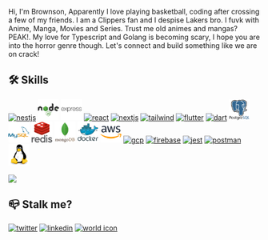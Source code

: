 
<p>Hi, I'm Brownson, Apparently I love playing basketball, coding after crossing a few of my friends. I am a Clippers fan and I despise Lakers bro. I fuvk with Anime, Manga, Movies and Series. Trust me old animes and mangas? PEAK!. My love for Typescript and Golang is becoming scary, I hope you are into the horror genre though. Let's connect and build something like we are on crack!</p>

<h2>🛠 Skills</h2>
<p>

<a target="_blank" href="https://nestjs.com/" target="_blank" style="display: inline-block;">
<img src="https://raw.githubusercontent.com/danielcranney/readme-generator/main/public/icons/skills/nestjs-colored.svg" alt="nestjs" width="42" height="42" />
</a>


<a target="_blank" href="https://nodejs.org" target="_blank" style="display: inline-block;">
<img src="https://raw.githubusercontent.com/devicons/devicon/master/icons/nodejs/nodejs-original-wordmark.svg" alt="nodejs" width="42" height="42" />
</a>


<a target="_blank" href="https://expressjs.com" target="_blank" style="display: inline-block;">
<img src="https://raw.githubusercontent.com/devicons/devicon/master/icons/express/express-original-wordmark.svg" alt="express" width="42" height="42" />
</a>


<a target="_blank" href="https://reactjs.org/" target="_blank" style="display: inline-block;">
<img src="https://raw.githubusercontent.com/danielcranney/readme-generator/main/public/icons/skills/react-colored.svg" alt="react" width="42" height="42" />
</a>


<a target="_blank" href="https://nextjs.org/" target="_blank" style="display: inline-block;">
<img src="https://raw.githubusercontent.com/danielcranney/readme-generator/main/public/icons/skills/nextjs-colored.svg" alt="nextjs" width="42" height="42" />
</a>


<a target="_blank" href="https://tailwindcss.com/" target="_blank" style="display: inline-block;">
<img src="https://raw.githubusercontent.com/danielcranney/readme-generator/main/public/icons/skills/tailwindcss-colored.svg" alt="tailwind" width="42" height="42" />
</a>


<a target="_blank" href="https://flutter.dev" target="_blank" style="display: inline-block;">
<img src="https://raw.githubusercontent.com/danielcranney/readme-generator/main/public/icons/skills/flutter-colored.svg" alt="flutter" width="42" height="42" />
</a>


<a target="_blank" href="https://dart.dev" target="_blank" style="display: inline-block;">
<img src="https://www.vectorlogo.zone/logos/dartlang/dartlang-icon.svg" alt="dart" width="42" height="42" />
</a>


<a target="_blank" href="https://www.postgresql.org" target="_blank" style="display: inline-block;">
<img src="https://raw.githubusercontent.com/devicons/devicon/master/icons/postgresql/postgresql-original-wordmark.svg" alt="postgresql" width="42" height="42" />
</a>


<a target="_blank" href="https://www.mysql.com/" target="_blank" style="display: inline-block;">
<img src="https://raw.githubusercontent.com/devicons/devicon/master/icons/mysql/mysql-original-wordmark.svg" alt="mysql" width="42" height="42" />
</a>


<a target="_blank" href="https://redis.io" target="_blank" style="display: inline-block;">
<img src="https://raw.githubusercontent.com/devicons/devicon/master/icons/redis/redis-original-wordmark.svg" alt="redis" width="42" height="42" />
</a>


<a target="_blank" href="https://www.mongodb.com/" target="_blank" style="display: inline-block;">
<img src="https://raw.githubusercontent.com/devicons/devicon/master/icons/mongodb/mongodb-original-wordmark.svg" alt="mongodb" width="42" height="42" />
</a>


<a target="_blank" href="https://www.docker.com/" target="_blank" style="display: inline-block;">
<img src="https://raw.githubusercontent.com/devicons/devicon/master/icons/docker/docker-original-wordmark.svg" alt="docker" width="42" height="42" />
</a>


<a target="_blank" href="https://aws.amazon.com" target="_blank" style="display: inline-block;">
<img src="https://raw.githubusercontent.com/devicons/devicon/master/icons/amazonwebservices/amazonwebservices-original-wordmark.svg" alt="aws" width="42" height="42" />
</a>


<a target="_blank" href="https://cloud.google.com" target="_blank" style="display: inline-block;">
<img src="https://www.vectorlogo.zone/logos/google_cloud/google_cloud-icon.svg" alt="gcp" width="42" height="42" />
</a>


<a target="_blank" href="https://firebase.google.com/" target="_blank" style="display: inline-block;">
<img src="https://raw.githubusercontent.com/danielcranney/readme-generator/main/public/icons/skills/firebase-colored.svg" alt="firebase" width="42" height="42" />
</a>


<a target="_blank" href="https://jestjs.io" target="_blank" style="display: inline-block;">
<img src="https://www.vectorlogo.zone/logos/jestjsio/jestjsio-icon.svg" alt="jest" width="42" height="42" />
</a>


<a target="_blank" href="https://postman.com" target="_blank" style="display: inline-block;">
<img src="https://www.vectorlogo.zone/logos/getpostman/getpostman-icon.svg" alt="postman" width="42" height="42" />
</a>


<a target="_blank" href="https://www.linux.org/" target="_blank" style="display: inline-block;">
<img src="https://raw.githubusercontent.com/devicons/devicon/master/icons/linux/linux-original.svg" alt="linux" width="42" height="42" />
</a>

</p>

<a href="https://github.com/brownei" target="_blank">
<img height="200" align="center" src="https://github-readme-stats-one-mu-82.vercel.app/api/top-langs/?username=brownei&layout=compact&langs_count=8&bg_color=ffffff#gh-light-mode-only" />
</a>

<h2>📪 Stalk me?</h2>
<p>
<a target="_blank" href="https://x.com/yolenodev" target="_blank" style="display: inline-block;">
<img src="https://img.shields.io/badge/twitter-x?style=for-the-badge&logo=x&logoColor=white&color=%230f1419" alt="twitter" />
</a>

<a target="_blank" href="https://www.linkedin.com/in/brownson-esiti-4b169b19b/" target="_blank" style="display: inline-block;">
<img src="https://img.shields.io/badge/linkedin-logo?style=for-the-badge&logo=linkedin&logoColor=white&color=%230a77b6" alt="linkedin" />
</a>

<a target="_blank" href="https://yolenodev.vercel.app/" target="_blank" style="display: inline-block;">
<img src="https://img.shields.io/badge/website-world?style=for-the-badge&logo=internet-explorer&logoColor=%230a77b6&color=%f3f2f3" alt="world icon" />
</a>

</p>
